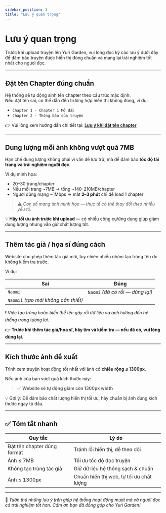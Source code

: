 ```yaml
---
sidebar_position: 3
title: "Lưu ý quan trọng"
---
```


# Lưu ý quan trọng

Trước khi upload truyện lên Yuri Garden, vui lòng đọc kỹ các lưu ý dưới đây để đảm bảo truyện được hiển thị đúng chuẩn và mang lại trải nghiệm tốt nhất cho người đọc.

---

## Đặt tên Chapter đúng chuẩn

Hệ thống sẽ tự động sinh tên chapter theo cấu trúc mặc định.  
Nếu đặt tên sai, có thể dẫn đến trường hợp hiển thị không đúng, ví dụ:

- `Chapter 1 - Chapter 1 Mở đầu`
- `Chapter 2 - Thông báo của truyện`

👉 Vui lòng xem hướng dẫn chi tiết tại:  **[Lưu ý khi đặt tên chapter](/docs/upload/chapter_name)**

---

## Dung lượng mỗi ảnh không vượt quá 7MB

Hạn chế dung lượng không phải vì vấn đề lưu trữ, mà để đảm bảo **tốc độ tải trang và trải nghiệm người đọc**.

Ví dụ minh họa:

- 20–30 trang/chapter
- Nếu mỗi trang ~7MB → tổng ~140–210MB/chapter
- Người dùng mạng ~1Mbps → mất **2–3 phút** chỉ để load 1 chapter

> ⚠️ *Con số mang tính minh họa — thực tế có thể thay đổi theo nhiều yếu tố.*

💡 **Hãy tối ưu ảnh trước khi upload** — có nhiều công cụ/ứng dụng giúp giảm dung lượng nhưng vẫn giữ chất lượng tốt.

---

## Thêm tác giả / họa sĩ đúng cách

Website cho phép thêm tác giả mới, tuy nhiên nhiều nhóm tạo trùng tên do không kiểm tra trước.

Ví dụ:

| Sai | Đúng |
|---|---|
| `Naomi` | `Naomi` *(đã có rồi — dùng lại)* |
| `Naomii` *(tạo mới không cần thiết)* | |

❗ *Việc tạo trùng hoặc biến thể tên gây rối dữ liệu và ảnh hưởng đến hệ thống trong tương lai.*

👉 **Trước khi thêm tác giả/họa sĩ, hãy tìm và kiểm tra — nếu đã có, vui lòng dùng lại.**

---

## Kích thước ảnh đề xuất

Trình xem truyện hoạt động tốt nhất với ảnh có **chiều rộng ≤ 1300px**.

Nếu ảnh của bạn vượt quá kích thước này:

> ✅ **Website sẽ tự động giảm còn 1300px width**

💡 Gợi ý: Để đảm bảo chất lượng hiển thị tối ưu, hãy chuẩn bị ảnh đúng kích thước ngay từ đầu.

---

## ✅ Tóm tắt nhanh

| Quy tắc | Lý do |
|---|---|
Đặt tên chapter đúng format | Tránh lỗi hiển thị, dễ theo dõi  
Ảnh ≤ 7MB | Tối ưu tốc độ đọc truyện  
Không tạo trùng tác giả | Giữ dữ liệu hệ thống sạch & chuẩn  
Ảnh ≤ 1300px | Chuẩn hiển thị web, tự tối ưu chất lượng  

---

🎯 *Tuân thủ những lưu ý trên giúp hệ thống hoạt động mượt mà và người đọc có trải nghiệm tốt hơn. Cảm ơn bạn đã đóng góp cho Yuri Garden!*
